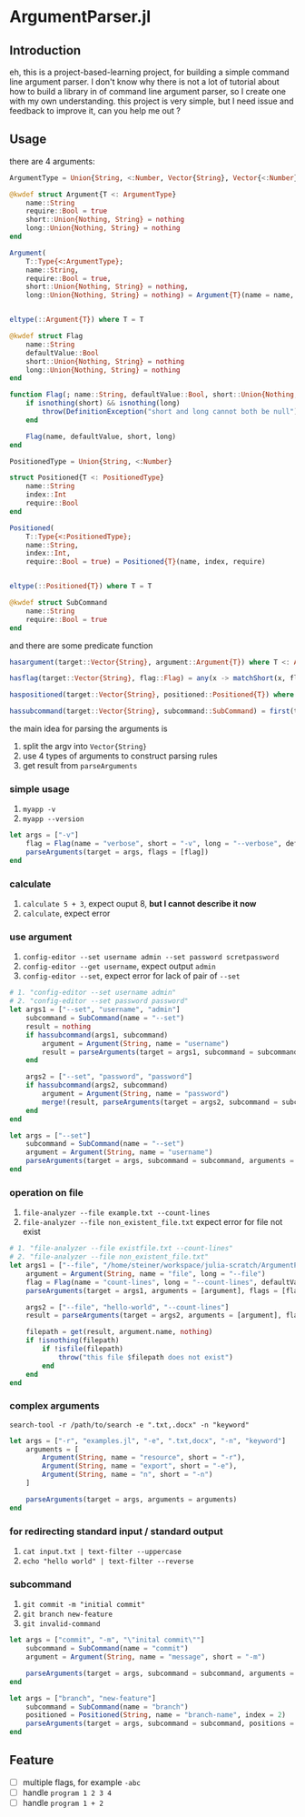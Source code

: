 # ArgumentParser.jl

## Introduction

eh, this is a project-based-learning project, for building a simple command line argument parser.
I don't know why there is not a lot of tutorial about how to build a library in of command line argument parser, so I create one with my own understanding.
this project is very simple, but I need issue and feedback to improve it, can you help me out ?

## Usage

there are 4 arguments:

```julia
ArgumentType = Union{String, <:Number, Vector{String}, Vector{<:Number}}

@kwdef struct Argument{T <: ArgumentType}
    name::String
    require::Bool = true
    short::Union{Nothing, String} = nothing
    long::Union{Nothing, String} = nothing
end

Argument(
    T::Type{<:ArgumentType};
    name::String,
    require::Bool = true,
    short::Union{Nothing, String} = nothing,
    long::Union{Nothing, String} = nothing) = Argument{T}(name = name, require = require, short = short, long = long)


eltype(::Argument{T}) where T = T
```

```julia
@kwdef struct Flag
    name::String
    defaultValue::Bool
    short::Union{Nothing, String} = nothing
    long::Union{Nothing, String} = nothing
end

function Flag(; name::String, defaultValue::Bool, short::Union{Nothing, String} = nothing, long::Union{Nothing, String} = nothing) 
    if isnothing(short) && isnothing(long)
        throw(DefinitionException("short and long cannot both be null"))
    end

    Flag(name, defaultValue, short, long)
end
```

```julia
PositionedType = Union{String, <:Number}

struct Positioned{T <: PositionedType}
    name::String
    index::Int
    require::Bool
end

Positioned(
    T::Type{<:PositionedType};
    name::String,
    index::Int,
    require::Bool = true) = Positioned{T}(name, index, require)


eltype(::Positioned{T}) where T = T
```

```julia
@kwdef struct SubCommand
    name::String
    require::Bool = true
end
```

and there are some predicate function

```julia
hasargument(target::Vector{String}, argument::Argument{T}) where T <: ArgumentType = any(x -> matchShort(x, argument.short) || matchLong(x, argument.long) || matchName(x, argument.name), target)
```

```julia
hasflag(target::Vector{String}, flag::Flag) = any(x -> matchShort(x, flag.short) || matchShort(x, flag.long), target)
```

```julia
haspositioned(target::Vector{String}, positioned::Positioned{T}) where T <: PositionedType = target[positioned.index] == position.name
```

```julia
hassubcommand(target::Vector{String}, subcommand::SubCommand) = first(target) == subcommand.name
```

the main idea for parsing the arguments is

1. split the argv into `Vector{String}`
2. use 4 types of arguments to construct parsing rules
3. get result from `parseArguments`


### simple usage

1. `myapp -v`
2. `myapp --version`

```julia
let args = ["-v"]
    flag = Flag(name = "verbose", short = "-v", long = "--verbose", defaultValue = false)
    parseArguments(target = args, flags = [flag])
end
```

### calculate 

1. `calculate 5 + 3`, expect ouput 8, **but I cannot describe it now**
2. `calculate`, expect error

### use argument

1. `config-editor --set username admin --set password scretpassword`
2. `config-editor --get username`, expect output `admin`
3. `config-editor --set`, expect error for lack of pair of `--set`

```julia
# 1. "config-editor --set username admin"
# 2. "config-editor --set password password"
let args1 = ["--set", "username", "admin"]
    subcommand = SubCommand(name = "--set")
    result = nothing
    if hassubcommand(args1, subcommand)
        argument = Argument(String, name = "username")
        result = parseArguments(target = args1, subcommand = subcommand, arguments = [argument])
    end

    args2 = ["--set", "password", "password"]
    if hassubcommand(args2, subcommand)
        argument = Argument(String, name = "password")
        merge!(result, parseArguments(target = args2, subcommand = subcommand, arguments = [argument]))
    end
end

let args = ["--set"]
    subcommand = SubCommand(name = "--set")
    argument = Argument(String, name = "username")
    parseArguments(target = args, subcommand = subcommand, arguments = [argument])
end
```

### operation on file

1. `file-analyzer --file example.txt --count-lines`
2. `file-analyzer --file non_existent_file.txt` expect error for file not exist

```julia
# 1. "file-analyzer --file existfile.txt --count-lines"
# 2. "file-analyzer --file non_existent_file.txt"
let args1 = ["--file", "/home/steiner/workspace/julia-scratch/ArgumentParser.jl/examples/examples.jl", "--count-lines"]
    argument = Argument(String, name = "file", long = "--file")
    flag = Flag(name = "count-lines", long = "--count-lines", defaultValue = false)
    parseArguments(target = args1, arguments = [argument], flags = [flag]) |> println

    args2 = ["--file", "hello-world", "--count-lines"]
    result = parseArguments(target = args2, arguments = [argument], flags = [flag])

    filepath = get(result, argument.name, nothing)
    if !isnothing(filepath)
        if !isfile(filepath)
            throw("this file $filepath does not exist")
        end
    end
end
```


### complex arguments

`search-tool -r /path/to/search -e ".txt,.docx" -n "keyword"`

```julia
let args = ["-r", "examples.jl", "-e", ".txt,docx", "-n", "keyword"]
    arguments = [
        Argument(String, name = "resource", short = "-r"),
        Argument(String, name = "export", short = "-e"),
        Argument(String, name = "n", short = "-n")
    ]

    parseArguments(target = args, arguments = arguments)
end
```

### for redirecting standard input / standard output

1. `cat input.txt | text-filter --uppercase`
2. `echo "hello world" | text-filter --reverse`

### subcommand

1. `git commit -m "initial commit"`
2. `git branch new-feature`
3. `git invalid-command`

```julia
let args = ["commit", "-m", "\"inital commit\""]
    subcommand = SubCommand(name = "commit")
    argument = Argument(String, name = "message", short = "-m")

    parseArguments(target = args, subcommand = subcommand, arguments = [argument])
end

let args = ["branch", "new-feature"]
    subcommand = SubCommand(name = "branch")
    positioned = Positioned(String, name = "branch-name", index = 2)
    parseArguments(target = args, subcommand = subcommand, positions = [positioned])
end
```

## Feature

- [ ] multiple flags, for example `-abc`
- [ ] handle `program 1 2 3 4`
- [ ] handle `program 1 + 2`
